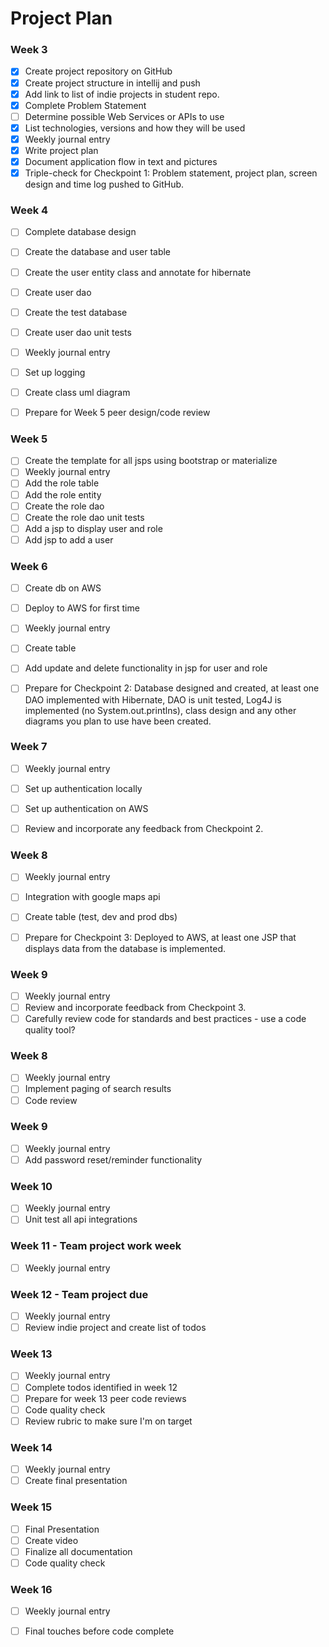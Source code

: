 # Project Plan

### Week 3
- [x] Create project repository on GitHub
- [x] Create project structure in intellij and push
- [x] Add link to list of indie projects in student repo.
- [x] Complete Problem Statement
- [ ] Determine possible Web Services or APIs to use
- [x] List technologies, versions and how they will be used
- [x] Weekly journal entry
- [x] Write project plan
- [x] Document application flow in text and pictures
- [x] Triple-check for Checkpoint 1: Problem statement, project plan, screen design and time log pushed to GitHub.

### Week 4
- [ ] Complete database design
- [ ] Create the database and user table
- [ ] Create the user entity class and annotate for hibernate
- [ ] Create user dao
- [ ] Create the test database
- [ ] Create user dao unit tests
- [ ] Weekly journal entry
- [ ] Set up logging
- [ ] Create class uml diagram
- [ ] Prepare for Week 5 peer design/code review


### Week 5

- [ ] Create the template for all jsps using bootstrap or materialize
- [ ] Weekly journal entry
- [ ] Add the role table
- [ ] Add the role entity
- [ ] Create the role dao
- [ ] Create the role dao unit tests
- [ ] Add a jsp to display user and role
- [ ] Add jsp to add a user

### Week 6

- [ ] Create db on AWS
- [ ] Deploy to AWS for first time
- [ ] Weekly journal entry
- [ ] Create table
- [ ] Add update and delete functionality in jsp for user and role
- [ ] Prepare for Checkpoint 2: Database designed and created, at least one DAO implemented with Hibernate, DAO is unit tested, Log4J is implemented (no System.out.printlns), class design and any other diagrams you plan to use have been created. 


### Week 7

- [ ] Weekly journal entry
- [ ] Set up authentication locally
- [ ] Set up authentication on AWS
- [ ] Review and incorporate any feedback from Checkpoint 2.


### Week 8

- [ ] Weekly journal entry
- [ ] Integration with google maps api
- [ ] Create table (test, dev and prod dbs)

- [ ] Prepare for Checkpoint 3: Deployed to AWS, at least one JSP that displays data from the database is implemented. 

### Week 9
- [ ] Weekly journal entry
- [ ] Review and incorporate feedback from Checkpoint 3.
- [ ] Carefully review code for standards and best practices - use a code quality tool? 

### Week 8
- [ ] Weekly journal entry
- [ ] Implement paging of search results
- [ ] Code review

### Week 9
- [ ] Weekly journal entry
- [ ] Add password reset/reminder functionality

### Week 10
- [ ] Weekly journal entry
- [ ] Unit test all api integrations

### Week 11 - Team project work week
- [ ] Weekly journal entry

### Week 12 - Team project due
- [ ] Weekly journal entry
- [ ] Review indie project and create list of todos

### Week 13
- [ ] Weekly journal entry
- [ ] Complete todos identified in week 12
- [ ] Prepare for week 13 peer code reviews
- [ ] Code quality check
- [ ] Review rubric to make sure I'm on target

### Week 14
- [ ] Weekly journal entry
- [ ] Create final presentation

### Week 15
- [ ] Final Presentation
- [ ] Create video
- [ ] Finalize all documentation
- [ ] Code quality check

### Week 16
- [ ] Weekly journal entry
- [ ] Final touches before code complete






